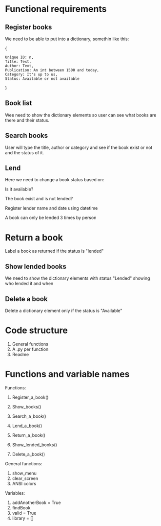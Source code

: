 #  Functional requirements

## Register books

We need to be able to put into a dictionary, somethin like this:

{


    Unique ID: n, 
    Title: Text, 
    Author: Text,
    Publication: An int between 1500 and today,
    Category: It's up to us,
    Status: Available or not available
}

## Book list

Wee need to show the dictionary elements so user can see what books are there and their status.

## Search books

User will type the title, author or category and see if the book exist or not and the status of it.

## Lend 

Here we need to change a book status based on:

Is it available?

The book exist and is not lended?

Register lender name and date using datetime

A book can only be lended 3 times by person

# Return a book

Label a book as returned if the status is "lended"

## Show lended books

We need to show the dictionary elements with status "Lended" showing who lended it and when

## Delete a book

Delete a dictionary element only if the status is "Available"

# Code structure

1. General functions
2. A .py per function
3. Readme

# Functions and variable names

Functions:

1. Register_a_book()

2. Show_books()

3. Search_a_book()

4. Lend_a_book()

5. Return_a_book()

6. Show_lended_books()

7. Delete_a_book()

General functions:

1. show_menu
2. clear_screen
3. ANSI colors

Variables:

1. addAnotherBook = True
2. findBook
3. valid = True
4. library = []
